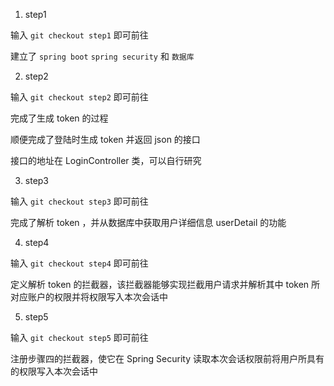 1. step1

输入 ```git checkout step1``` 即可前往

建立了 ```spring boot``` ```spring security``` 和 ```数据库```

2. step2

输入 ```git checkout step2``` 即可前往

完成了生成 token 的过程

顺便完成了登陆时生成 token 并返回 json 的接口

接口的地址在 LoginController 类，可以自行研究

3. step3

输入 ```git checkout step3``` 即可前往

完成了解析 token ，并从数据库中获取用户详细信息 userDetail 的功能

4. step4

输入 ```git checkout step4``` 即可前往

定义解析 token 的拦截器，该拦截器能够实现拦截用户请求并解析其中 token 所对应账户的权限并将权限写入本次会话中

5. step5

输入 ```git checkout step5``` 即可前往

注册步骤四的拦截器，使它在 Spring Security 读取本次会话权限前将用户所具有的权限写入本次会话中
